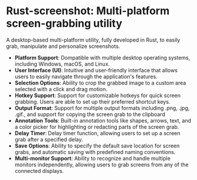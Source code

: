 # Rust-screenshot: Multi-platform screen-grabbing utility

A desktop-based multi-platform utility, fully developed in Rust, to easily grab, manipulate and personalize screenshots.

-  **Platform Support**: Dompatible with multiple desktop operating systems, including Windows, macOS, and Linux.
-  **User Interface (UI)**: Intuitive and user-friendly interface that allows users to easily navigate through the application's features.
-  **Selection Options**: Ability to crop the grabbed image to a custom area selected with a click and drag motion.
-  **Hotkey Support**: Support for customizable hotkeys for quick screen grabbing. Users are able to set up their preferred shortcut keys.
-  **Output Format**: Support for multiple output formats including .png, .jpg, .gif., and support for copying the screen grab to the clipboard
-  **Annotation Tools**: Built-in annotation tools like shapes, arrows, text, and a color picker for highlighting or redacting parts of the screen grab.
-  **Delay Timer**: Delay timer function, allowing users to set up a screen grab after a specified delay.
-  **Save Options**: Ability to specify the default save location for screen grabs, and automatic saving with predefined naming conventions.
-  **Multi-monitor Support**: Ability to recognize and handle multiple monitors independently, allowing users to grab screens from any of the connected displays.
